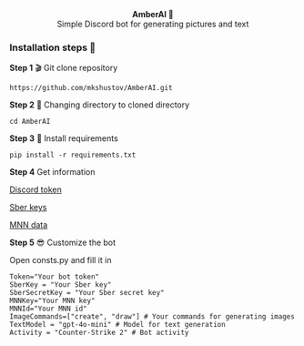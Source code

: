 <div align="center"><strong>AmberAI 🤖</strong></div>
<div align="center">Simple Discord bot for generating pictures and text</div>

### Installation steps 🚩
**Step 1** 🎬 Git clone repository

```console 
https://github.com/mkshustov/AmberAI.git
```

**Step 2** 📁 Changing directory to cloned directory

```😎
cd AmberAI
```

**Step 3** 💾 Install requirements

```console
pip install -r requirements.txt
```

**Step 4** Get information 

<a href="https://discord.com/developers" target="_blank">Discord token</a><br>

<a href="https://fusionbrain.ai/keys/" target="_blank">Sber keys</a><br>

<a href="https://mnnai.ru/" target="_blank">MNN data</a>

**Step 5** 😎 Customize the bot

Open consts.py and fill it in 

```
Token="Your bot token"
SberKey = "Your Sber key"
SberSecretKey = "Your Sber secret key"
MNNKey="Your MNN key"
MNNId="Your MNN id"
ImageCommands=["create", "draw"] # Your commands for generating images
TextModel = "gpt-4o-mini" # Model for text generation
Activity = "Counter-Strike 2" # Bot activity
```
